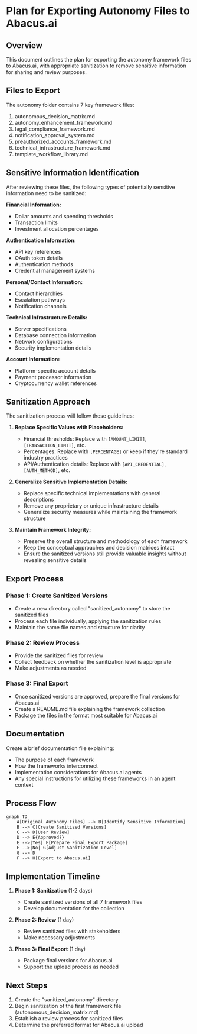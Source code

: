 # Plan for Exporting Autonomy Files to Abacus.ai

## Overview

This document outlines the plan for exporting the autonomy framework files to Abacus.ai, with appropriate sanitization to remove sensitive information for sharing and review purposes.

## Files to Export

The autonomy folder contains 7 key framework files:
1. autonomous_decision_matrix.md
2. autonomy_enhancement_framework.md
3. legal_compliance_framework.md
4. notification_approval_system.md
5. preauthorized_accounts_framework.md
6. technical_infrastructure_framework.md
7. template_workflow_library.md

## Sensitive Information Identification

After reviewing these files, the following types of potentially sensitive information need to be sanitized:

**Financial Information:**
- Dollar amounts and spending thresholds
- Transaction limits
- Investment allocation percentages

**Authentication Information:**
- API key references
- OAuth token details
- Authentication methods
- Credential management systems

**Personal/Contact Information:**
- Contact hierarchies
- Escalation pathways
- Notification channels

**Technical Infrastructure Details:**
- Server specifications
- Database connection information
- Network configurations
- Security implementation details

**Account Information:**
- Platform-specific account details
- Payment processor information
- Cryptocurrency wallet references

## Sanitization Approach

The sanitization process will follow these guidelines:

1. **Replace Specific Values with Placeholders:**
   - Financial thresholds: Replace with `[AMOUNT_LIMIT]`, `[TRANSACTION_LIMIT]`, etc.
   - Percentages: Replace with `[PERCENTAGE]` or keep if they're standard industry practices
   - API/Authentication details: Replace with `[API_CREDENTIAL]`, `[AUTH_METHOD]`, etc.

2. **Generalize Sensitive Implementation Details:**
   - Replace specific technical implementations with general descriptions
   - Remove any proprietary or unique infrastructure details
   - Generalize security measures while maintaining the framework structure

3. **Maintain Framework Integrity:**
   - Preserve the overall structure and methodology of each framework
   - Keep the conceptual approaches and decision matrices intact
   - Ensure the sanitized versions still provide valuable insights without revealing sensitive details

## Export Process

### Phase 1: Create Sanitized Versions
- Create a new directory called "sanitized_autonomy" to store the sanitized files
- Process each file individually, applying the sanitization rules
- Maintain the same file names and structure for clarity

### Phase 2: Review Process
- Provide the sanitized files for review
- Collect feedback on whether the sanitization level is appropriate
- Make adjustments as needed

### Phase 3: Final Export
- Once sanitized versions are approved, prepare the final versions for Abacus.ai
- Create a README.md file explaining the framework collection
- Package the files in the format most suitable for Abacus.ai

## Documentation

Create a brief documentation file explaining:
- The purpose of each framework
- How the frameworks interconnect
- Implementation considerations for Abacus.ai agents
- Any special instructions for utilizing these frameworks in an agent context

## Process Flow

```mermaid
graph TD
    A[Original Autonomy Files] --> B[Identify Sensitive Information]
    B --> C[Create Sanitized Versions]
    C --> D[User Review]
    D --> E{Approved?}
    E -->|Yes| F[Prepare Final Export Package]
    E -->|No| G[Adjust Sanitization Level]
    G --> D
    F --> H[Export to Abacus.ai]
```

## Implementation Timeline

1. **Phase 1: Sanitization** (1-2 days)
   - Create sanitized versions of all 7 framework files
   - Develop documentation for the collection

2. **Phase 2: Review** (1 day)
   - Review sanitized files with stakeholders
   - Make necessary adjustments

3. **Phase 3: Final Export** (1 day)
   - Package final versions for Abacus.ai
   - Support the upload process as needed

## Next Steps

1. Create the "sanitized_autonomy" directory
2. Begin sanitization of the first framework file (autonomous_decision_matrix.md)
3. Establish a review process for sanitized files
4. Determine the preferred format for Abacus.ai upload
